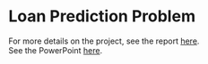 # Loan Prediction Problem
For more details on the project, see the report [here](Docs/Relazione_Progetto_IA.pdf).  
See the PowerPoint [here](Docs/Loan_Prediction_Problem.pptx).

